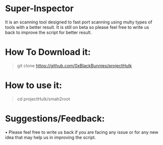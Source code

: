 # Super-Inspector

It is an scanning tool designed to fast port scanning using multy types of tools with a better result. It is still on beta so please feel free to write us back to improve the script for better result.

# How To Download it:
> git clone https://github.com/0xBlackBunnies/projectHulk

# How to use it:
> cd projectHulk/smah2root


> 

# Suggestions/Feedback:
 • Please feel free to write us back if you are facing any issue or for any new idea that may help us in improving the script.
